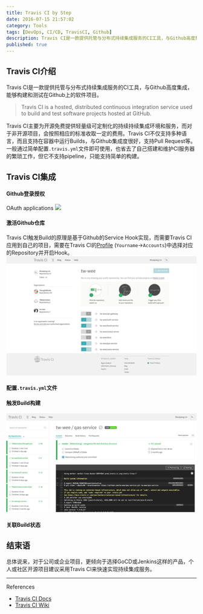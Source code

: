 ```yaml
---
title: Travis CI by Step
date: 2016-07-15 21:57:02
category: Tools
tags: [DevOps, CI/CD, TravisCI, Github]
description: Travis CI是一款提供托管与分布式持续集成服务的CI工具，与Github高度集成，能够构建和测试在Github上的软件项目。主要为开源免费提供轻量级可定制化的持续持续集成环境和服务。Travis CI不仅支持多种语言，而且支持在容器中运行Builds，通过简单配置.travis.yml文件即可使用，也省去了自己搭建和维护CI服务器的繁琐工作。
published: true
---
```


## Travis CI介绍
Travis CI是一款提供托管与分布式持续集成服务的CI工具，与Github高度集成，能够构建和测试在Github上的软件项目。

> Travis CI is a hosted, distributed continuous integration service used to build and test software projects hosted at GitHub.

Travis CI主要为开源免费提供轻量级可定制化的持续持续集成环境和服务，而对于非开源项目，会按照相应的标准收取一定的费用。Travis CI不仅支持多种语言，而且支持在容器中运行Builds，与Github集成度很好，支持Pull Request等。一般通过简单配置`.travis.yml`文件即可使用，也省去了自己搭建和维护CI服务器的繁琐工作，但它不支持pipeline，只能支持简单的构建。	

## Travis CI集成

#### Github登录授权
OAuth applications
![](/assets/travisci-by-step/authorisation.png)

#### 激活Github仓库
Travis CI触发Build的原理是基于Github的Service Hook实现，而需要Travis CI应用到自己的项目，需要在Travis CI的[Profile](https://travis-ci.org/profile/) (`Yourname`->`Accounts`)中选择对应的Repository并开启Hook。
![](/assets/travisci-by-step/hook_switch.png)

#### 配置`.travis.yml`文件


#### 触发Build构建
![](/assets/travisci-by-step/trigger_build.png)


#### 关联Build状态


## 结束语
总体说来，对于公司或企业项目，更倾向于选择GoCD或Jenkins这样的产品，个人或社区开源项目建议采用Travis CI来快速实现持续集成服务。

----
References

* [Travis CI Docs](https://docs.travis-ci.com/)
* [Travis CI Wiki](https://en.wikipedia.org/wiki/Travis_CI)